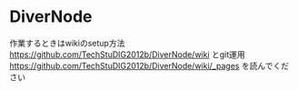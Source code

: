 DiverNode
=========
作業するときはwikiのsetup方法 https://github.com/TechStuDIG2012b/DiverNode/wiki
とgit運用 https://github.com/TechStuDIG2012b/DiverNode/wiki/_pages
を読んでください
